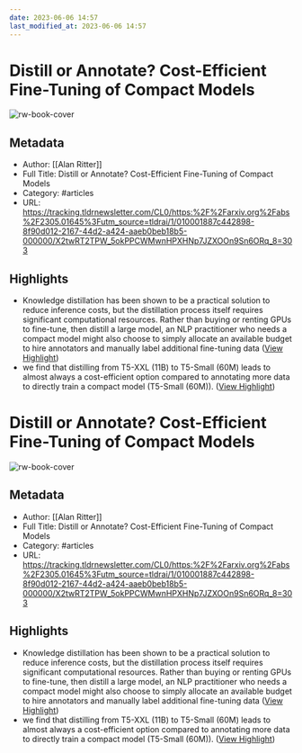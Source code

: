 ```yaml
---
date: 2023-06-06 14:57
last_modified_at: 2023-06-06 14:57
---
```

# Distill or Annotate? Cost-Efficient Fine-Tuning of Compact Models

![rw-book-cover](https://static.arxiv.org/static/browse/0.3.4/images/arxiv-logo-fb.png)

## Metadata
- Author: [[Alan Ritter]]
- Full Title: Distill or Annotate? Cost-Efficient Fine-Tuning of Compact Models
- Category: #articles
- URL: https://tracking.tldrnewsletter.com/CL0/https:%2F%2Farxiv.org%2Fabs%2F2305.01645%3Futm_source=tldrai/1/010001887c442898-8f90d012-2167-44d2-a424-aaeb0beb18b5-000000/X2twRT2TPW_5okPPCWMwnHPXHNp7JZXOOn9Sn6ORq_8=303

## Highlights
- Knowledge distillation has been shown to be a practical solution to reduce inference costs, but the distillation process itself requires significant computational resources. Rather than buying or renting GPUs to fine-tune, then distill a large model, an NLP practitioner who needs a compact model might also choose to simply allocate an available budget to hire annotators and manually label additional fine-tuning data ([View Highlight](https://read.readwise.io/read/01h20m2w0f9dccj4mp8ghh9a7x))
- we find that distilling from T5-XXL (11B) to T5-Small (60M) leads to almost always a cost-efficient option compared to annotating more data to directly train a compact model (T5-Small (60M)). ([View Highlight](https://read.readwise.io/read/01h20m39pv8p0e4dzwtqe2twhq))
# Distill or Annotate? Cost-Efficient Fine-Tuning of Compact Models

![rw-book-cover](https://static.arxiv.org/static/browse/0.3.4/images/arxiv-logo-fb.png)

## Metadata
- Author: [[Alan Ritter]]
- Full Title: Distill or Annotate? Cost-Efficient Fine-Tuning of Compact Models
- Category: #articles
- URL: https://tracking.tldrnewsletter.com/CL0/https:%2F%2Farxiv.org%2Fabs%2F2305.01645%3Futm_source=tldrai/1/010001887c442898-8f90d012-2167-44d2-a424-aaeb0beb18b5-000000/X2twRT2TPW_5okPPCWMwnHPXHNp7JZXOOn9Sn6ORq_8=303

## Highlights
- Knowledge distillation has been shown to be a practical solution to reduce inference costs, but the distillation process itself requires significant computational resources. Rather than buying or renting GPUs to fine-tune, then distill a large model, an NLP practitioner who needs a compact model might also choose to simply allocate an available budget to hire annotators and manually label additional fine-tuning data ([View Highlight](https://read.readwise.io/read/01h20m2w0f9dccj4mp8ghh9a7x))
- we find that distilling from T5-XXL (11B) to T5-Small (60M) leads to almost always a cost-efficient option compared to annotating more data to directly train a compact model (T5-Small (60M)). ([View Highlight](https://read.readwise.io/read/01h20m39pv8p0e4dzwtqe2twhq))
